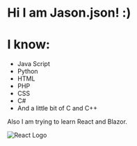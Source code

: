 # Hi I am Jason.json! :)

# I know:
 - Java Script
 - Python
 - HTML 
 - PHP
 - CSS 
 - C#
 - And a little bit of C and C++

Also I am trying to learn React and Blazor.

![React Logo](https://miro.medium.com/v2/resize:fit:952/1*JhfgzVXA0lvAIGIfRICRfA.gif)
